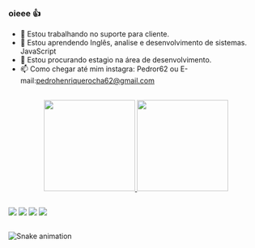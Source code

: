 ### oieee 👍

- 🔭 Estou trabalhando no suporte para cliente.
- 🌱 Estou aprendendo Inglês, analise e desenvolvimento de sistemas. JavaScript
- 👯 Estou procurando estagio na área de desenvolvimento.
- 📫 Como chegar até mim instagra: Pedror62 ou E-mail:pedrohenriquerocha62@gmail.com

##


<div align="center">
  <a href="https://https://github.com/Pedror62">
  <img height="180em" src="https://github-readme-stats.vercel.app/api?username=Pedror62&show_icons=true&theme=dracula&include_all_commits=true&count_private=true"/>
  <img height="180em" src="https://github-readme-stats.vercel.app/api/top-langs/?username=Pedror62&layout=compact&langs_count=7&theme=dracula"/>
</div>

 ##
 
 <div> 
  
  <a href="https://instagram.com/Pedror62" target="_blank"><img src="https://img.shields.io/badge/-Instagram-%23E4405F?style=for-the-badge&logo=instagram&logoColor=white" target="_blank"></a>
 <a href="https://pedror62#8978" target="_blank"><img src="https://img.shields.io/badge/Discord-7289DA?style=for-the-badge&logo=discord&logoColor=white" target="_blank"></a> 
  <a href = "mailto:pedrohenriquerocha62@gmail.com"><img src="https://img.shields.io/badge/-Gmail-%23333?style=for-the-badge&logo=gmail&logoColor=white" target="_blank"></a>
  <a href="https://www.linkedin.com/in/pedro-henrique-9799b8218/" target="_blank"><img src="https://img.shields.io/badge/-LinkedIn-%230077B5?style=for-the-badge&logo=linkedin&logoColor=white" target="_blank"></a> 
 ##
  ![Snake animation](https://github.com/Pedror62/blob/output/github-contribution-grid-snake.svg)
 
</div>
